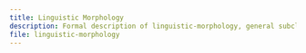 ```yaml
---
title: Linguistic Morphology
description: Formal description of linguistic-morphology, general subclasses, related classes and properties.
file: linguistic-morphology
---
```


